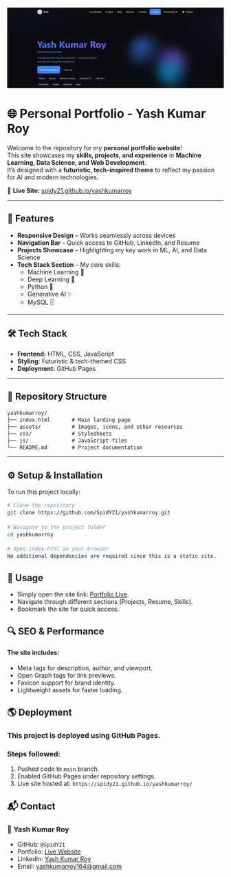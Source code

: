 ![Portfolio Preview](./assets/banner.png)

# 🌐 Personal Portfolio - Yash Kumar Roy

Welcome to the repository for my **personal portfolio website**!  
This site showcases my **skills, projects, and experience** in **Machine Learning, Data Science, and Web Development**.  
It’s designed with a **futuristic, tech-inspired theme** to reflect my passion for AI and modern technologies.  

🔗 **Live Site:** [spidy21.github.io/yashkumarroy](https://spidy21.github.io/yashkumarroy)

---

## 🚀 Features

- **Responsive Design** – Works seamlessly across devices  
- **Navigation Bar** – Quick access to GitHub, LinkedIn, and Resume  
- **Projects Showcase** – Highlighting my key work in ML, AI, and Data Science  
- **Tech Stack Section** – My core skills:  
  - Machine Learning 🤖  
  - Deep Learning 🧠  
  - Python 🐍  
  - Generative AI ✨  
  - MySQL 🗄️  

---

## 🛠️ Tech Stack

- **Frontend:** HTML, CSS, JavaScript  
- **Styling:** Futuristic & tech-themed CSS  
- **Deployment:** GitHub Pages  

---

## 📂 Repository Structure

```plaintext
yashkumarroy/
├── index.html       # Main landing page
├── assets/          # Images, icons, and other resources
├── css/             # Stylesheets
├── js/              # JavaScript files
└── README.md        # Project documentation

```
---

## ⚙️ Setup & Installation
To run this project locally:

```bash
# Clone the repository
git clone https://github.com/SpidY21/yashkumarroy.git

# Navigate to the project folder
cd yashkumarroy

# Open index.html in your browser
No additional dependencies are required since this is a static site.

```

## 🚀 Usage
- Simply open the site link: [Portfolio Live](https://spidy21.github.io/yashkumarroy/).
- Navigate through different sections (Projects, Resume, Skills).
- Bookmark the site for quick access.

## 🔍 SEO & Performance
#### The site includes:
- Meta tags for description, author, and viewport.
- Open Graph tags for link previews.
- Favicon support for brand identity.
- Lightweight assets for faster loading.

## 🌎 Deployment
### This project is deployed using GitHub Pages.
### Steps followed:
1. Pushed code to ```main``` branch.
2. Enabled GitHub Pages under repository settings.
3. Live site hosted at: ```https://spidy21.github.io/yashkumarroy/```

## 📬 Contact
### 👤 Yash Kumar Roy
- GitHub: `@SpidY21`
- Portfolio: [Live Website](https://spidy21.github.io/yashkumarroy/)
- LinkedIn: [Yash Kumar Roy](https://www.linkedin.com/in/yashkumarroy/)
- Email: yashkumarroy164@gmail.com


